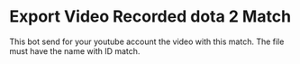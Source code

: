 ﻿# Export Video Recorded dota 2 Match
 
 This bot send for your youtube account the video with this match. The file must have the name with ID match. 

